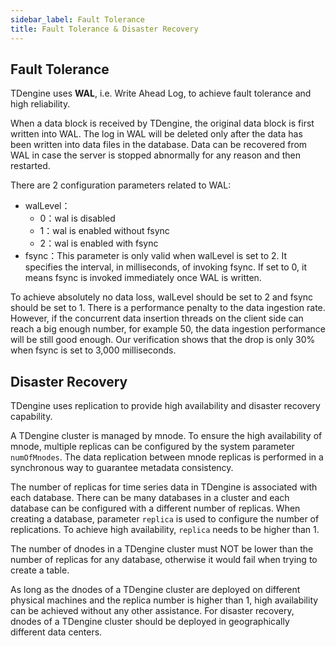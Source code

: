 ```yaml
---
sidebar_label: Fault Tolerance
title: Fault Tolerance & Disaster Recovery
---
```


## Fault Tolerance

TDengine uses **WAL**, i.e. Write Ahead Log, to achieve fault tolerance and high reliability.

When a data block is received by TDengine, the original data block is first written into WAL. The log in WAL will be deleted only after the data has been written into data files in the database. Data can be recovered from WAL in case the server is stopped abnormally for any reason and then restarted.

There are 2 configuration parameters related to WAL:

- walLevel：
  - 0：wal is disabled 
  - 1：wal is enabled without fsync 
  - 2：wal is enabled with fsync
- fsync：This parameter is only valid when walLevel is set to 2. It specifies the interval, in milliseconds, of invoking fsync. If set to 0, it means fsync is invoked immediately once WAL is written.

To achieve absolutely no data loss, walLevel should be set to 2 and fsync should be set to 1. There is a performance penalty to the data ingestion rate. However, if the concurrent data insertion threads on the client side can reach a big enough number, for example 50, the data ingestion performance will be still good enough. Our verification shows that the drop is only 30% when fsync is set to 3,000 milliseconds.

## Disaster Recovery

TDengine uses replication to provide high availability and disaster recovery capability.

A TDengine cluster is managed by mnode. To ensure the high availability of mnode, multiple replicas can be configured by the system parameter `numOfMnodes`. The data replication between mnode replicas is performed in a synchronous way to guarantee metadata consistency.

The number of replicas for time series data in TDengine is associated with each database. There can be many databases in a cluster and each database can be configured with a different number of replicas. When creating a database, parameter `replica` is used to configure the number of replications. To achieve high availability, `replica` needs to be higher than 1.

The number of dnodes in a TDengine cluster must NOT be lower than the number of replicas for any database, otherwise it would fail when trying to create a table.

As long as the dnodes of a TDengine cluster are deployed on different physical machines and the replica number is higher than 1, high availability can be achieved without any other assistance. For disaster recovery, dnodes of a TDengine cluster should be deployed in geographically different data centers.
